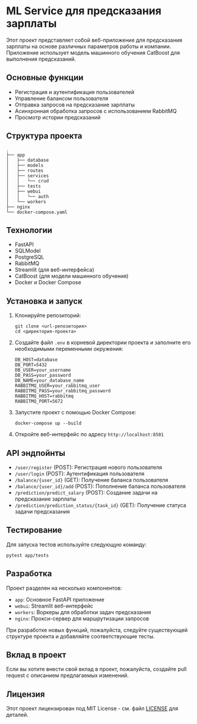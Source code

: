 # ML Service для предсказания зарплаты

Этот проект представляет собой веб-приложение для предсказания зарплаты на основе различных параметров работы и компании. Приложение использует модель машинного обучения CatBoost для выполнения предсказаний.

## Основные функции

- Регистрация и аутентификация пользователей
- Управление балансом пользователя
- Отправка запросов на предсказание зарплаты
- Асинхронная обработка запросов с использованием RabbitMQ
- Просмотр истории предсказаний

## Структура проекта

```
.
├── app
│   ├── database
│   ├── models
│   ├── routes
│   ├── services
│   │   └── crud
│   ├── tests
│   ├── webui
│   │   └── auth
│   └── workers
├── nginx
└── docker-compose.yaml
```

## Технологии

- FastAPI
- SQLModel
- PostgreSQL
- RabbitMQ
- Streamlit (для веб-интерфейса)
- CatBoost (для модели машинного обучения)
- Docker и Docker Compose

## Установка и запуск

1. Клонируйте репозиторий:
   ```
   git clone <url-репозитория>
   cd <директория-проекта>
   ```

2. Создайте файл `.env` в корневой директории проекта и заполните его необходимыми переменными окружения:
   ```
   DB_HOST=database
   DB_PORT=5432
   DB_USER=your_username
   DB_PASS=your_password
   DB_NAME=your_database_name
   RABBITMQ_USER=your_rabbitmq_user
   RABBITMQ_PASS=your_rabbitmq_password
   RABBITMQ_HOST=rabbitmq
   RABBITMQ_PORT=5672
   ```

3. Запустите проект с помощью Docker Compose:
   ```
   docker-compose up --build
   ```

4. Откройте веб-интерфейс по адресу `http://localhost:8501`

## API эндпойнты

- `/user/register` (POST): Регистрация нового пользователя
- `/user/login` (POST): Аутентификация пользователя
- `/balance/{user_id}` (GET): Получение баланса пользователя
- `/balance/{user_id}/add` (POST): Пополнение баланса пользователя
- `/prediction/predict_salary` (POST): Создание задачи на предсказание зарплаты
- `/prediction/prediction_status/{task_id}` (GET): Получение статуса задачи предсказания

## Тестирование

Для запуска тестов используйте следующую команду:

```
pytest app/tests
```

## Разработка

Проект разделен на несколько компонентов:
- `app`: Основное FastAPI приложение
- `webui`: Streamlit веб-интерфейс
- `workers`: Воркеры для обработки задач предсказания
- `nginx`: Прокси-сервер для маршрутизации запросов

При разработке новых функций, пожалуйста, следуйте существующей структуре проекта и добавляйте соответствующие тесты.

## Вклад в проект

Если вы хотите внести свой вклад в проект, пожалуйста, создайте pull request с описанием предлагаемых изменений.

## Лицензия

Этот проект лицензирован под MIT License - см. файл [LICENSE](LICENSE) для деталей.